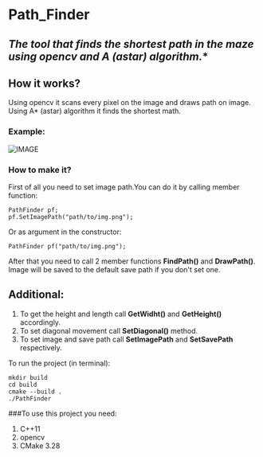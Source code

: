 # Path_Finder
## **The tool that finds the shortest path in the maze using opencv and A* (astar) algorithm.**

## How it works?
Using opencv it scans every pixel on the image and draws path on image. 
Using A* (astar) algorithm it finds the shortest math.

### **Example:**
![IMAGE](https://github.com/user-attachments/assets/9925c626-6610-4a75-8ff8-8216442f4a33)

### How to make it? 
First of all you need to set image path.You can do it by calling member function:
```
PathFinder pf;
pf.SetImagePath("path/to/img.png");
```

Or as argument in the constructor:
```
PathFinder pf("path/to/img.png");
```

After that you need to call 2 member functions **FindPath()** and **DrawPath()**.
Image will be saved to the default save path if you don't set one.

## Additional:
1. To get the height and length call **GetWidht()** and **GetHeight()** accordingly.
2. To set diagonal movement call **SetDiagonal()** method.
3. To set image and save path call **SetImagePath** and **SetSavePath** respectively.  

To run the project (in terminal):
```
mkdir build
cd build
cmake --build .
./PathFinder 
```

###To use this project you need:
  1. C++11
  2. opencv
  3. CMake 3.28


  
